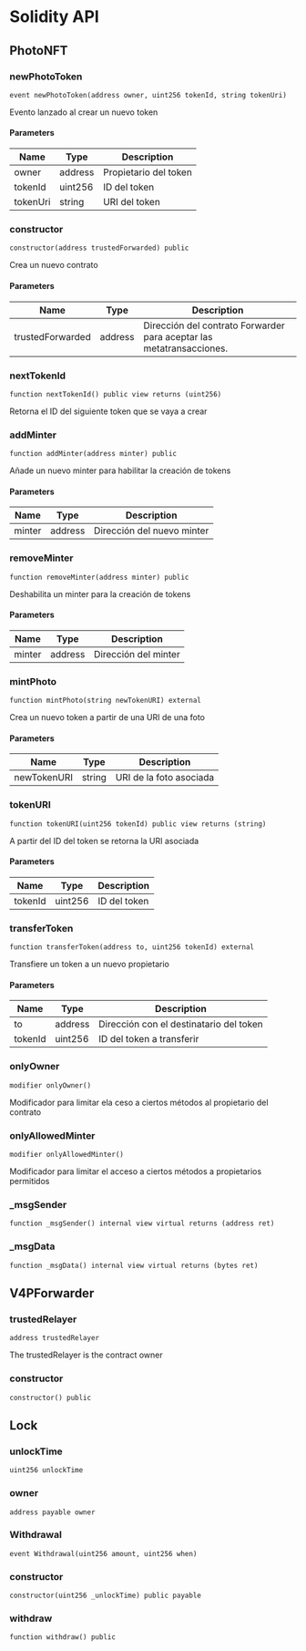 # Solidity API

## PhotoNFT

### newPhotoToken

```solidity
event newPhotoToken(address owner, uint256 tokenId, string tokenUri)
```

Evento lanzado al crear un nuevo token

#### Parameters

| Name | Type | Description |
| ---- | ---- | ----------- |
| owner | address | Propietario del token |
| tokenId | uint256 | ID del token |
| tokenUri | string | URI del token |

### constructor

```solidity
constructor(address trustedForwarded) public
```

Crea un nuevo contrato

#### Parameters

| Name | Type | Description |
| ---- | ---- | ----------- |
| trustedForwarded | address | Dirección del contrato Forwarder para aceptar las metatransacciones. |

### nextTokenId

```solidity
function nextTokenId() public view returns (uint256)
```

Retorna el ID del siguiente token que se vaya a crear

### addMinter

```solidity
function addMinter(address minter) public
```

Añade un nuevo minter para habilitar la creación de tokens

#### Parameters

| Name | Type | Description |
| ---- | ---- | ----------- |
| minter | address | Dirección del nuevo minter |

### removeMinter

```solidity
function removeMinter(address minter) public
```

Deshabilita un minter para la creación de tokens

#### Parameters

| Name | Type | Description |
| ---- | ---- | ----------- |
| minter | address | Dirección del minter |

### mintPhoto

```solidity
function mintPhoto(string newTokenURI) external
```

Crea un nuevo token a partir de una URI de una foto

#### Parameters

| Name | Type | Description |
| ---- | ---- | ----------- |
| newTokenURI | string | URI de la foto asociada |

### tokenURI

```solidity
function tokenURI(uint256 tokenId) public view returns (string)
```

A partir del ID del token se retorna la URI asociada

#### Parameters

| Name | Type | Description |
| ---- | ---- | ----------- |
| tokenId | uint256 | ID del token |

### transferToken

```solidity
function transferToken(address to, uint256 tokenId) external
```

Transfiere un token a un nuevo propietario

#### Parameters

| Name | Type | Description |
| ---- | ---- | ----------- |
| to | address | Dirección con el destinatario del token |
| tokenId | uint256 | ID del token a transferir |

### onlyOwner

```solidity
modifier onlyOwner()
```

Modificador para limitar ela ceso a ciertos métodos al propietario del contrato

### onlyAllowedMinter

```solidity
modifier onlyAllowedMinter()
```

Modificador para limitar el acceso a ciertos métodos a propietarios permitidos

### _msgSender

```solidity
function _msgSender() internal view virtual returns (address ret)
```

### _msgData

```solidity
function _msgData() internal view virtual returns (bytes ret)
```

## V4PForwarder

### trustedRelayer

```solidity
address trustedRelayer
```

The trustedRelayer is the contract owner

### constructor

```solidity
constructor() public
```

## Lock

### unlockTime

```solidity
uint256 unlockTime
```

### owner

```solidity
address payable owner
```

### Withdrawal

```solidity
event Withdrawal(uint256 amount, uint256 when)
```

### constructor

```solidity
constructor(uint256 _unlockTime) public payable
```

### withdraw

```solidity
function withdraw() public
```

